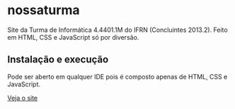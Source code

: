# nossaturma
Site da Turma de Informática 4.4401.1M do IFRN (Concluintes 2013.2). Feito em HTML, CSS e JavaScript só por diversão.

## Instalação e execução
Pode ser aberto em qualquer IDE pois é composto apenas de HTML, CSS e JavaScript.

[Veja o site](https://gilmarandrade.github.io/nossaturma/index.html)
